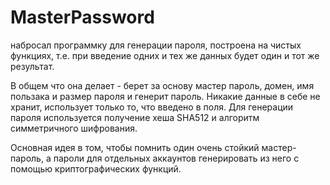 # MasterPassword
набросал программку для генерации пароля, построена на чистых функциях, т.е. при введение одних и тех же данных будет один и тот же результат.

В общем что она делает - берет за основу мастер пароль, домен, имя пользака и размер пароля и генерит пароль. 
Никакие данные в себе не хранит, использует только то, что введено в поля. Для генерации пароля используется получение хеша SHA512 и алгоритм симметричного шифрования.

Основная идея в том, чтобы помнить один очень стойкий мастер-пароль, а пароли для отдельных аккаунтов генерировать из него с помощью криптографических функций.
